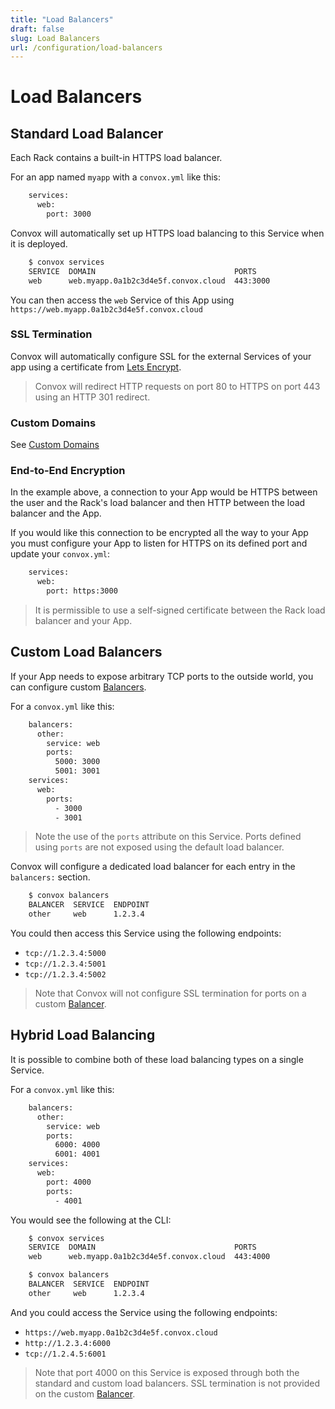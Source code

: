 ```yaml
---
title: "Load Balancers"
draft: false
slug: Load Balancers
url: /configuration/load-balancers
---
```

# Load Balancers

## Standard Load Balancer

Each Rack contains a built-in HTTPS load balancer.

For an app named `myapp` with a `convox.yml` like this:
```html
    services:
      web:
        port: 3000
```
Convox will automatically set up HTTPS load balancing to this Service when it is deployed.
```html
    $ convox services
    SERVICE  DOMAIN                               PORTS
    web      web.myapp.0a1b2c3d4e5f.convox.cloud  443:3000
```
You can then access the `web` Service of this App using `https://web.myapp.0a1b2c3d4e5f.convox.cloud`

### SSL Termination

Convox will automatically configure SSL for the external Services of your app using a certificate from
[Lets Encrypt](https://letsencrypt.org/).

> Convox will redirect HTTP requests on port 80 to HTTPS on port 443 using an HTTP 301 redirect.

### Custom Domains

See [Custom Domains](/deployment/custom-domains)

### End-to-End Encryption

In the example above, a connection to your App would be HTTPS between the user and the Rack's load
balancer and then HTTP between the load balancer and the App.

If you would like this connection to be encrypted all the way to your App you must configure your
App to listen for HTTPS on its defined port and update your `convox.yml`:
```html
    services:
      web:
        port: https:3000
```
> It is permissible to use a self-signed certificate between the Rack load balancer and your App.

## Custom Load Balancers

If your App needs to expose arbitrary TCP ports to the outside world, you can configure custom [Balancers](/reference/primitives/app/balancer).

For a `convox.yml` like this:
```html
    balancers:
      other:
        service: web
        ports:
          5000: 3000
          5001: 3001
    services:
      web:
        ports:
          - 3000
          - 3001
```
> Note the use of the `ports` attribute on this Service. Ports defined using `ports` are not exposed using
> the default load balancer.

Convox will configure a dedicated load balancer for each entry in the `balancers:` section.
```html
    $ convox balancers
    BALANCER  SERVICE  ENDPOINT
    other     web      1.2.3.4
```
You could then access this Service using the following endpoints:

* `tcp://1.2.3.4:5000`
* `tcp://1.2.3.4:5001`
* `tcp://1.2.3.4:5002`

> Note that Convox will not configure SSL termination for ports on a custom [Balancer](/reference/primitives/app/balancer).

## Hybrid Load Balancing

It is possible to combine both of these load balancing types on a single Service.

For a `convox.yml` like this:
```html
    balancers:
      other:
        service: web
        ports:
          6000: 4000
          6001: 4001
    services:
      web:
        port: 4000
        ports:
          - 4001
```
You would see the following at the CLI:
```html
    $ convox services
    SERVICE  DOMAIN                               PORTS
    web      web.myapp.0a1b2c3d4e5f.convox.cloud  443:4000

    $ convox balancers
    BALANCER  SERVICE  ENDPOINT
    other     web      1.2.3.4
```
And you could access the Service using the following endpoints:

* `https://web.myapp.0a1b2c3d4e5f.convox.cloud`
* `http://1.2.3.4:6000`
* `tcp://1.2.4.5:6001`

> Note that port 4000 on this Service is exposed through both the standard and custom load balancers.
> SSL termination is not provided on the custom [Balancer](/reference/primitives/app/balancer).